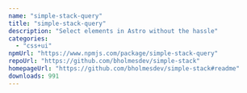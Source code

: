 ```yaml
---
name: "simple-stack-query"
title: "simple-stack-query"
description: "Select elements in Astro without the hassle"
categories:
  - "css+ui"
npmUrl: "https://www.npmjs.com/package/simple-stack-query"
repoUrl: "https://github.com/bholmesdev/simple-stack"
homepageUrl: "https://github.com/bholmesdev/simple-stack#readme"
downloads: 991
---
```

